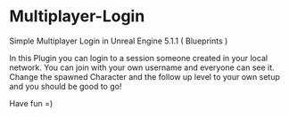 # Multiplayer-Login
Simple Multiplayer Login in Unreal Engine 5.1.1 ( Blueprints )

In this Plugin you can login to a session someone created in your local network. You can join with your own username and everyone can see it.
Change the spawned Character and the follow up level to your own setup and you should be good to go!

Have fun =)
